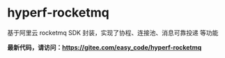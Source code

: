 # hyperf-rocketmq
基于阿里云 rocketmq SDK 封装，实现了协程、连接池、消息可靠投递 等功能

**最新代码，请访问：https://gitee.com/easy_code/hyperf-rocketmq**

